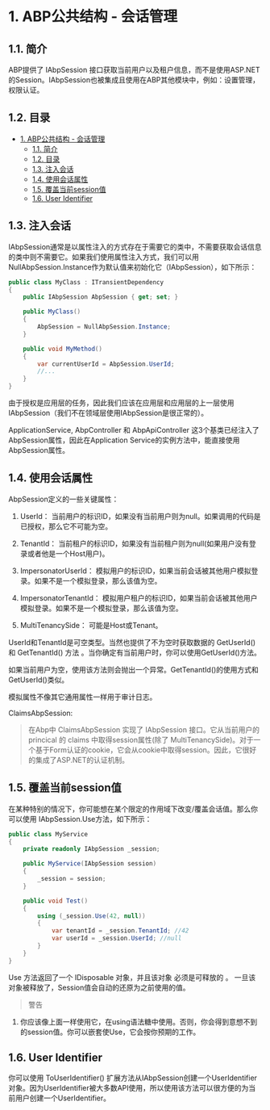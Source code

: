 # 1. ABP公共结构 - 会话管理

## 1.1. 简介

ABP提供了 IAbpSession 接口获取当前用户以及租户信息，而不是使用ASP.NET的Session。IAbpSession也被集成且使用在ABP其他模块中，例如：设置管理，权限认证。

## 1.2. 目录

<!-- TOC -->

- [1. ABP公共结构 - 会话管理](#1-abp)
    - [1.1. 简介](#11)
    - [1.2. 目录](#12)
    - [1.3. 注入会话](#13)
    - [1.4. 使用会话属性](#14)
    - [1.5. 覆盖当前session值](#15-session)
    - [1.6. User Identifier](#16-user-identifier)

<!-- /TOC -->

## 1.3. 注入会话

IAbpSession通常是以属性注入的方式存在于需要它的类中，不需要获取会话信息的类中则不需要它。如果我们使用属性注入方式，我们可以用NullAbpSession.Instance作为默认值来初始化它（IAbpSession），如下所示：

```c#
public class MyClass : ITransientDependency
{
    public IAbpSession AbpSession { get; set; }

    public MyClass()
    {
        AbpSession = NullAbpSession.Instance;
    }

    public void MyMethod()
    {
        var currentUserId = AbpSession.UserId;
        //...
    }
}
```

由于授权是应用层的任务，因此我们应该在应用层和应用层的上一层使用IAbpSession（我们不在领域层使用IAbpSession是很正常的）。

ApplicationService, AbpController 和 AbpApiController 这3个基类已经注入了AbpSession属性，因此在Application Service的实例方法中，能直接使用AbpSession属性。

## 1.4. 使用会话属性

AbpSession定义的一些关键属性：

1. UserId： 当前用户的标识ID，如果没有当前用户则为null。如果调用的代码是已授权，那么它不可能为空。

2. TenantId： 当前租户的标识ID，如果没有当前租户则为null(如果用户没有登录或者他是一个Host用户)。

3. ImpersonatorUserId： 模拟用户的标识ID，如果当前会话被其他用户模拟登录。如果不是一个模拟登录，那么该值为空。

4. ImpersonatorTenantId： 模拟用户租户的标识ID，如果当前会话被其他用户模拟登录。如果不是一个模拟登录，那么该值为空。

5. MultiTenancySide： 可能是Host或Tenant。

UserId和TenantId是可空类型。当然也提供了不为空时获取数据的 GetUserId() 和 GetTenantId() 方法 。当你确定有当前用户时，你可以使用GetUserId()方法。

如果当前用户为空，使用该方法则会抛出一个异常。GetTenantId()的使用方式和GetUserId()类似。

模拟属性不像其它通用属性一样用于审计日志。

ClaimsAbpSession:

> 在Abp中 ClaimsAbpSession 实现了 IAbpSession 接口。它从当前用户的 princical 的 claims 中取得session属性(除了 MultiTenancySide)。对于一个基于Form认证的cookie，它会从cookie中取得session。因此，它很好的集成了ASP.NET的认证机制。

## 1.5. 覆盖当前session值

在某种特别的情况下，你可能想在某个限定的作用域下改变/覆盖会话值。那么你可以使用 IAbpSession.Use方法，如下所示：

```c#
public class MyService
{
    private readonly IAbpSession _session;

    public MyService(IAbpSession session)
    {
        _session = session;
    }

    public void Test()
    {
        using (_session.Use(42, null))
        {
            var tenantId = _session.TenantId; //42
            var userId = _session.UserId; //null
        }
    }
}
```

Use 方法返回了一个 IDisposable 对象，并且该对象 必须是可释放的 。 一旦该对象被释放了，Session值会自动的还原为之前使用的值。
> 警告

1. 你应该像上面一样使用它，在using语法糖中使用。否则，你会得到意想不到的session值。你可以嵌套使Use，它会按你预期的工作。

## 1.6. User Identifier

你可以使用 ToUserIdentifier() 扩展方法从IAbpSession创建一个UserIdentifier对象。因为UserIdentifier被大多数API使用，所以使用该方法可以很方便的为当前用户创建一个UserIdentifier。